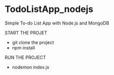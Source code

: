 # TodoListApp_nodejs
Simple To-do List App with Node.js and MongoDB 

START THE PROJET
- git clone the project
- npm install

RUN THE PROJECT
- nodemon index.js
